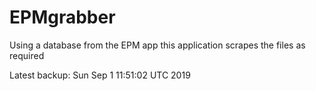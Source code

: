 # EPMgrabber
Using a database from the EPM app this application scrapes the files as required


Latest backup: Sun Sep 1 11:51:02 UTC 2019
